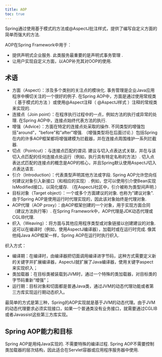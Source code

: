 ```yaml
---
title: AOP
toc: true
---
```


Spring通过使用基于模式的方法或@AspectJ批注样式，提供了编写自定义方面的简单而强大的方法.

AOP在Spring Framework中用于：

* 提供声明式企业服务. 此类服务最重要的是声明式事务管理 .
* 让用户实现自定义方面，以AOP补充其对OOP的使用.

## 术语

* 方面（Aspect）：涉及多个类别的关注点的模块化. 事务管理是企业Java应用程序中横切关注的一个很好的例子. 在Spring AOP中，方面是通过使用常规类（ 基于模式的方法 ）或使用@Aspect注释（ @AspectJ样式 ）注释的常规类来实现的.
* 连接点（Join point）：在程序执行过程中的一点，例如方法的执行或异常的处理. 在Spring AOP中，连接点始终代表方法的执行.
* 增强（Advice）：方面在特定的连接点处采取的操作. 不同类型的增强包括"around"，"before"和"after"增强. （增强类型将在后面讨论.）包括Spring在内的许多AOP框架都将增强建模为拦截器，并在连接点周围维护一系列拦截器.
* 切点（Pointcut）：与连接点匹配的谓词. 建议与切入点表达式关联，并在与该切入点匹配的任何连接点处运行（例如，执行具有特定名称的方法）. 切入点表达式匹配的连接点的概念是AOP的核心，并且Spring默认使用AspectJ切入点表达语言.
* 引介（Introduction）：代表类型声明其他方法或字段. Spring AOP允许您向任何建议对象引入新接口（和相应的实现）. 例如，您可以使用引介使Bean实现IsModified接口，以简化缓存. （在AspectJ社区中，引介被称为类型间声明.）
* 目标对象（Target object）：一个或多个方面建议的对象. 也称为"建议对象". 由于Spring AOP是使用运行时代理实现的，因此该对象始终是代理对象.
* AOP代理（AOP proxy）：由AOP框架创建的一个对象，用于实现方面合同（建议方法执行等）. 在Spring Framework中，AOP代理是JDK动态代理或CGLIB代理.
* 织入（Weaving）：将方面与其他应用程序类型或对象链接以创建建议的对象. 这可以在编译时（例如，使用AspectJ编译器），加载时或在运行时完成. 像其他纯Java AOP框架一样，Spring AOP在运行时执行织入.

织入方式：

* 编译期：在编译时，由编译器把切面调用编译进字节码，这种方式需要定义新的关键字并扩展编译器，AspectJ就扩展了Java编译器，使用关键字aspect来实现织入；
* 类加载器：在目标类被装载到JVM时，通过一个特殊的类加载器，对目标类的字节码重新“增强”；
* 运行期：目标对象和切面都是普通Java类，通过JVM的动态代理功能或者第三方库实现运行期动态织入。

最简单的方式是第三种，Spring的AOP实现就是基于JVM的动态代理。由于JVM的动态代理要求必须实现接口，如果一个普通类没有业务接口，就需要通过CGLIB或者Javassist这些第三方库实现。

## Spring AOP能力和目标
Spring AOP是用纯Java实现的. 不需要特殊的编译过程. Spring AOP不需要控制类加载器的层次结构，因此适合在Servlet容器或应用程序服务器中使用.
